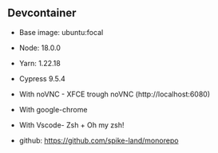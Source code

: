 ## Devcontainer

- Base image: ubuntu:focal
- Node: 18.0.0
- Yarn: 1.22.18
- Cypress 9.5.4
- With noVNC - XFCE trough noVNC (http://localhost:6080)
- With google-chrome
- With Vscode- Zsh + Oh my zsh!

- github: https://github.com/spike-land/monorepo
